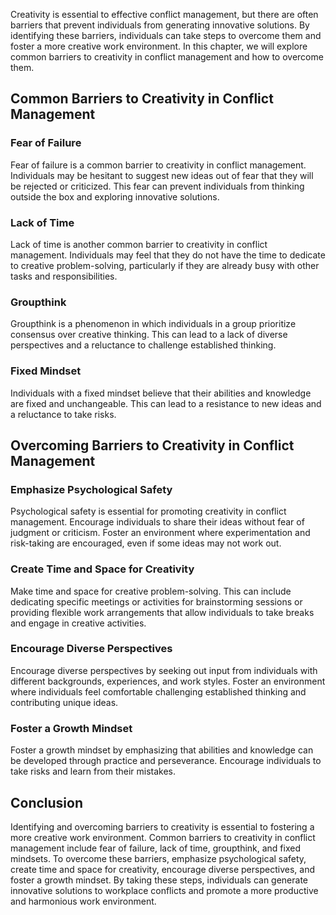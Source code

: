 
Creativity is essential to effective conflict management, but there are often barriers that prevent individuals from generating innovative solutions. By identifying these barriers, individuals can take steps to overcome them and foster a more creative work environment. In this chapter, we will explore common barriers to creativity in conflict management and how to overcome them.

Common Barriers to Creativity in Conflict Management
----------------------------------------------------

### Fear of Failure

Fear of failure is a common barrier to creativity in conflict management. Individuals may be hesitant to suggest new ideas out of fear that they will be rejected or criticized. This fear can prevent individuals from thinking outside the box and exploring innovative solutions.

### Lack of Time

Lack of time is another common barrier to creativity in conflict management. Individuals may feel that they do not have the time to dedicate to creative problem-solving, particularly if they are already busy with other tasks and responsibilities.

### Groupthink

Groupthink is a phenomenon in which individuals in a group prioritize consensus over creative thinking. This can lead to a lack of diverse perspectives and a reluctance to challenge established thinking.

### Fixed Mindset

Individuals with a fixed mindset believe that their abilities and knowledge are fixed and unchangeable. This can lead to a resistance to new ideas and a reluctance to take risks.

Overcoming Barriers to Creativity in Conflict Management
--------------------------------------------------------

### Emphasize Psychological Safety

Psychological safety is essential for promoting creativity in conflict management. Encourage individuals to share their ideas without fear of judgment or criticism. Foster an environment where experimentation and risk-taking are encouraged, even if some ideas may not work out.

### Create Time and Space for Creativity

Make time and space for creative problem-solving. This can include dedicating specific meetings or activities for brainstorming sessions or providing flexible work arrangements that allow individuals to take breaks and engage in creative activities.

### Encourage Diverse Perspectives

Encourage diverse perspectives by seeking out input from individuals with different backgrounds, experiences, and work styles. Foster an environment where individuals feel comfortable challenging established thinking and contributing unique ideas.

### Foster a Growth Mindset

Foster a growth mindset by emphasizing that abilities and knowledge can be developed through practice and perseverance. Encourage individuals to take risks and learn from their mistakes.

Conclusion
----------

Identifying and overcoming barriers to creativity is essential to fostering a more creative work environment. Common barriers to creativity in conflict management include fear of failure, lack of time, groupthink, and fixed mindsets. To overcome these barriers, emphasize psychological safety, create time and space for creativity, encourage diverse perspectives, and foster a growth mindset. By taking these steps, individuals can generate innovative solutions to workplace conflicts and promote a more productive and harmonious work environment.

